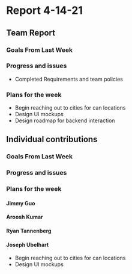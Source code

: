 # Report 4-14-21

## Team Report

### Goals From Last Week

### Progress and issues

- Completed Requirements and team policies

### Plans for the week

- Begin reaching out to cities for can locations 
- Design UI mockups 
- Design roadmap for backend interaction 

## Individual contributions

### Goals From Last Week

### Progress and issues

### Plans for the week

#### Jimmy Guo

#### Aroosh Kumar

#### Ryan Tannenberg

#### Joseph Ubelhart
- Begin reaching out to cities for can locations
- Design UI mockups 
